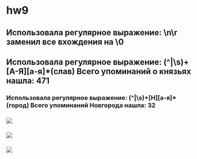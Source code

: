 # hw9
## Использовала регулярное выражение: \n\r заменил все вхождения на \0
## Использовала регулярное выражение: (^|\s)+[А-Я][а-я]*(слав) Всего упоминаний о князьях нашла: 471
### Использовала регулярное выражение: (^|\s)+[Н][а-я]*(город) Всего упоминаний Новгорода нашла: 32
### ![](https://pp.userapi.com/c845123/v845123851/68fc3/EdtdEdz9ICw.jpg)
### ![](https://pp.userapi.com/c830109/v830109558/114665/iy0nIZv5N_A.jpg)
### ![](https://pp.userapi.com/c830109/v830109558/11465b/3rWrrwdNXT0.jpg)
